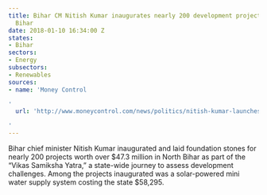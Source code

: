 ```yaml
---
title: Bihar CM Nitish Kumar inaugurates nearly 200 development projects across North
  Bihar
date: 2018-01-10 16:34:00 Z
states:
- Bihar
sectors:
- Energy
subsectors:
- Renewables
sources:
- name: 'Money Control

'
  url: 'http://www.moneycontrol.com/news/politics/nitish-kumar-launches-projects-worth-rs-304-crore-in-north-bihar-2476685.html

'
---
```


Bihar chief minister Nitish Kumar inaugurated and laid foundation stones for nearly 200 projects worth over $47.3 million in North Bihar as part of the “Vikas Samiksha Yatra,” a state-wide journey to assess development challenges. Among the projects inaugurated was a solar-powered mini water supply system costing the state $58,295.

